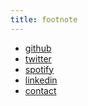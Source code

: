 ```yaml
---
title: footnote
---
```


* [github](https://github.com/dcs619)
* [twitter](https://twitter.com/darkestevens)
* [spotify](http://open.spotify.com/user/dcs619)
* [linkedin](https://linkedin.com/in/davidclarkestevens)
* [contact](/contact)

<!-- * [unsplash](https://unsplash.com)
* [pixabay](https://pixabay.com) -->
